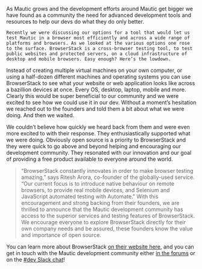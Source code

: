 As Mautic grows and the development efforts around Mautic get bigger we have found as a community the need for advanced development tools and resources to help our devs do what they do only better.   

    Recently we were discussing our options for a tool that would let us test Mautic in a browser most efficiently and across a wide range of platforms and browsers. As we looked at the various options one rose to the surface. BrowserStack is a cross-browser testing tool, to test public websites and protected servers, on a cloud infrastructure of desktop and mobile browsers. Easy enough? Here’s the lowdown.    

 Instead of creating multiple virtual machines on your own computer, or using a half-dozen different machines and operating systems you can use BrowserStack to see what your website or web application looks like across a bazillion devices at once. Every OS, desktop, laptop, mobile and more. Clearly this would be super beneficial to our community and we were excited to see how we could use it in our dev. Without a moment’s hesitation we reached out to the founders and told them a bit about what we were doing. And then we waited.   

 We couldn’t believe how quickly we heard back from them and were even more excited to with their response. They enthusiastically supported what we were doing. Obviously open source is a priority to BrowserStack and they were quick to go above and beyond helping and encouraging our development community. They resonated with our innovation and our goal of providing a free product available to everyone around the world.    


>  “BrowserStack constantly innovates in order to make browser testing amazing,” says Ritesh Arora, co-founder of the globally-used service. “Our current focus is to introduce native behaviour on remote browsers, to provide real mobile devices, and Selenium and JavaScript automated testing with Automate.” 
 With this encouragement and strong backing from their founders, we are thrilled to announce that the Mautic development community has access to the superior services and testing features of BrowserStack. We encourage everyone to explore BrowserStack directly for their own company needs and be assured, these founders know the value and importance of open source.    

 You can learn more about BrowserStack [on their website here](http://browserstack.com), and you can get in touch with the Mautic development community either [in the forums](https://www.mautic.org/community) or on the [#dev Slack chat](https://www.mautic.org/slack)!